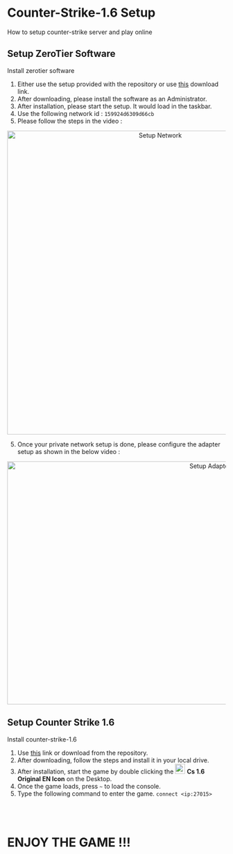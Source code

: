 # Counter-Strike-1.6 Setup
How to setup counter-strike server and play online

## Setup ZeroTier Software
Install zerotier software

1. Either use the setup provided with the repository or use [this](https://download.zerotier.com/dist/ZeroTier%20One.msi) download link.
2. After downloading, please install the software as an Administrator.
3. After installation, please start the setup. It would load in the taskbar.
4. Use the following network id : ```159924d6309d66cb```
5. Please follow the steps in the video :

[<p align="center"><img src="https://user-images.githubusercontent.com/26967717/124138252-17940380-daa4-11eb-91a8-82482d71444d.gif" alt="Setup Network" width="690px" height="700px"></p>](https://github.com/tshrds/counter-strike-1.6/blob/main/Private%20Network%20Configuration.mov)

5. Once your private network setup is done, please configure the adapter setup as shown in the below video :

[<p align="center"><img src="https://user-images.githubusercontent.com/26967717/124154606-4665a600-dab3-11eb-8d2f-668fc5437746.gif" alt="Setup Adapter" width="920px" height="560px"></p>](https://github.com/tshrds/counter-strike-1.6/blob/main/Adapter%20Configuration.mov)


## Setup Counter Strike 1.6
Install counter-strike-1.6

1. Use [this](https://www.rampagecs.com/download_rampage/counter-strike1.6-original.exe) link or download from the repository.
2. After downloading, follow the steps and install it in your local drive.
3. After installation, start the game by double clicking the <img src="https://iconarchive.com/download/i59244/franksouza183/fs/Apps-counter-strike.ico" alt="" width="23" height="23"> **Cs 1.6 Original EN Icon** on the Desktop.
4. Once the game loads, press ```~``` to load the console.
5. Type the following command to enter the game.
```connect <ip:27015>```
<br/>
<br/>

# ENJOY THE GAME !!!
